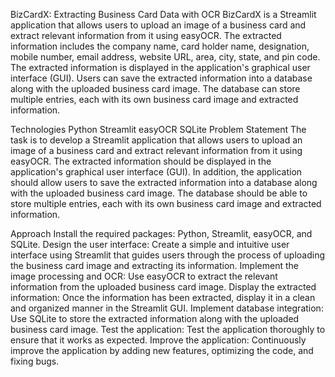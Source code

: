 BizCardX: Extracting Business Card Data with OCR
BizCardX is a Streamlit application that allows users to upload an image of a business card and extract relevant information from it using easyOCR. The extracted information includes the company name, card holder name, designation, mobile number, email address, website URL, area, city, state, and pin code. The extracted information is displayed in the application's graphical user interface (GUI). Users can save the extracted information into a database along with the uploaded business card image. The database can store multiple entries, each with its own business card image and extracted information.

Technologies
Python
Streamlit
easyOCR
SQLite
Problem Statement
The task is to develop a Streamlit application that allows users to upload an image of a business card and extract relevant information from it using easyOCR. The extracted information should be displayed in the application's graphical user interface (GUI). In addition, the application should allow users to save the extracted information into a database along with the uploaded business card image. The database should be able to store multiple entries, each with its own business card image and extracted information.

Approach
Install the required packages: Python, Streamlit, easyOCR, and SQLite.
Design the user interface: Create a simple and intuitive user interface using Streamlit that guides users through the process of uploading the business card image and extracting its information.
Implement the image processing and OCR: Use easyOCR to extract the relevant information from the uploaded business card image.
Display the extracted information: Once the information has been extracted, display it in a clean and organized manner in the Streamlit GUI.
Implement database integration: Use SQLite to store the extracted information along with the uploaded business card image.
Test the application: Test the application thoroughly to ensure that it works as expected.
Improve the application: Continuously improve the application by adding new features, optimizing the code, and fixing bugs.
